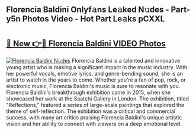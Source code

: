 ## Florencia Baldini Onlyf𝚊ns Le𝚊ked N𝚞des - Part-y5n Photos Video - Hot Part Le𝚊ks pCXXL

# <h2><a href="http://ab51495.deff.icu/?id=Florencia+Baldini">🔗 New 👉🔴 Florencia Baldini VIDEO Photos</a></h2>

[![Florencia Baldini N𝚞des](https://i.imgur.com/rIISA9y.gif)](http://ab51495.deff.icu/?id=Florencia+Baldini)
Florencia Baldini is a talented and innovative young artist who is making a significant impact in the music industry. With her powerful vocals, emotive lyrics, and genre-bending sound, she is an artist to watch in the years to come. Whether you're a fan of pop, rock, or electronic music, Florencia Baldini's music is sure to resonate with you. Florencia Baldini's breakthrough exhibition came in 2015, when she showcased her work at the Saatchi Gallery in London. The exhibition, titled "Reflections," featured a series of large-scale paintings that explored the theme of self-reflection. The exhibition was a critical and commercial success, with many art critics praising Florencia Baldini's unique artistic vision and her ability to connect with viewers on a deep emotional level.
